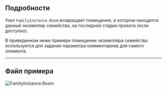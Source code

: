 ## Подробности
Узел `FamilyInstance.Room` возвращает помещение, в котором находится данный экземпляр семейства, на последней стадии проекта (если доступно).

В приведенном ниже примере помещение экземпляра семейства используется для задания параметра комментариев для самого элемента.
___
## Файл примера

![FamilyInstance.Room](./Revit.Elements.FamilyInstance.Room_img.jpg)
